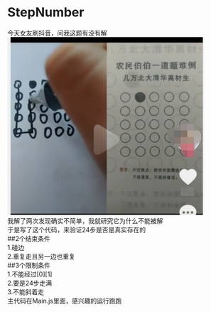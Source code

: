 ﻿# StepNumber
 今天女友刷抖音，问我这题有没有解  
 ![网图](./img.png)  
 我解了两次发现确实不简单，我就研究它为什么不能被解  
 于是写了这个代码，来验证24步是否是真实存在的  
 ##2个结束条件  
 1.碰边  
 2.重复走且另一边也重复  
 ##3个限制条件  
 1.不能经过[0][1]  
 2.要是24步走满  
 3.不能斜着走  
 主代码在Main.js里面，感兴趣的运行跑跑  
 
